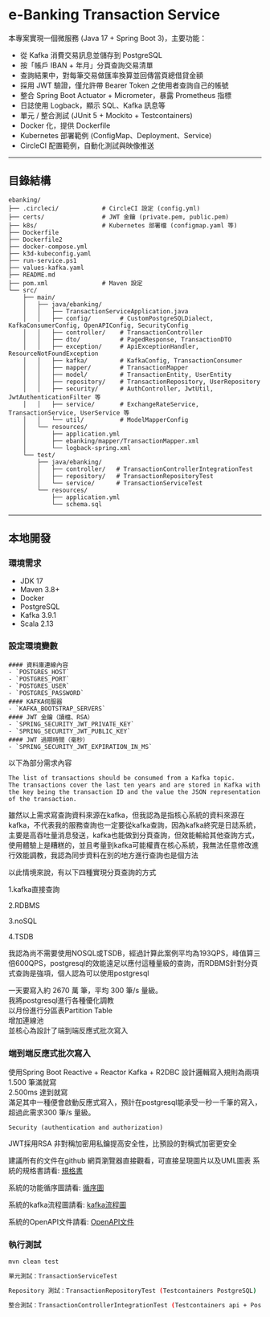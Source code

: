 # e-Banking Transaction Service

本專案實現一個微服務 (Java 17 + Spring Boot 3)，主要功能：
- 從 Kafka 消費交易訊息並儲存到 PostgreSQL
- 按「帳戶 IBAN + 年月」分頁查詢交易清單
- 查詢結果中，對每筆交易做匯率換算並回傳當頁總借貸金額
- 採用 JWT 驗證，僅允許帶 Bearer Token 之使用者查詢自己的帳號
- 整合 Spring Boot Actuator + Micrometer，暴露 Prometheus 指標
- 日誌使用 Logback，顯示 SQL、Kafka 訊息等
- 單元 / 整合測試 (JUnit 5 + Mockito + Testcontainers)
- Docker 化，提供 Dockerfile
- Kubernetes 部署範例 (ConfigMap、Deployment、Service)
- CircleCI 配置範例，自動化測試與映像推送
---

## 目錄結構
```text
ebanking/
├── .circleci/            # CircleCI 設定 (config.yml)
├── certs/                # JWT 金鑰 (private.pem, public.pem)
├── k8s/                  # Kubernetes 部署檔 (configmap.yaml 等)
├── Dockerfile
├── Dockerfile2
├── docker-compose.yml
├── k3d-kubeconfig.yaml
├── run-service.ps1
├── values-kafka.yaml
├── README.md
├── pom.xml               # Maven 設定
└── src/
    ├── main/
    │   ├── java/ebanking/
    │   │   ├── TransactionServiceApplication.java
    │   │   ├── config/        # CustomPostgreSQLDialect, KafkaConsumerConfig, OpenAPIConfig, SecurityConfig
    │   │   ├── controller/    # TransactionController
    │   │   ├── dto/           # PagedResponse, TransactionDTO
    │   │   ├── exception/     # ApiExceptionHandler, ResourceNotFoundException
    │   │   ├── kafka/         # KafkaConfig, TransactionConsumer
    │   │   ├── mapper/        # TransactionMapper
    │   │   ├── model/         # TransactionEntity, UserEntity
    │   │   ├── repository/    # TransactionRepository, UserRepository
    │   │   ├── security/      # AuthController, JwtUtil, JwtAuthenticationFilter 等
    │   │   ├── service/       # ExchangeRateService, TransactionService, UserService 等
    │   │   └── util/          # ModelMapperConfig
    │   └── resources/
    │       ├── application.yml
    │       ├── ebanking/mapper/TransactionMapper.xml
    │       └── logback-spring.xml
    └── test/
        ├── java/ebanking/
        │   ├── controller/   # TransactionControllerIntegrationTest
        │   ├── repository/   # TransactionRepositoryTest
        │   └── service/      # TransactionServiceTest
        └── resources/
            ├── application.yml
            └── schema.sql
```

---

## 本地開發

### 環境需求

- JDK 17
- Maven 3.8+
- Docker 
- PostgreSQL 
- Kafka 3.9.1
- Scala 2.13


### 設定環境變數 
```
#### 資料庫連線內容
- `POSTGRES_HOST` 
- `POSTGRES_PORT` 
- `POSTGRES_USER` 
- `POSTGRES_PASSWORD`
#### KAFKA伺服器
- `KAFKA_BOOTSTRAP_SERVERS`
#### JWT 金鑰（讀檔、RSA）
- `SPRING_SECURITY_JWT_PRIVATE_KEY`
- `SPRING_SECURITY_JWT_PUBLIC_KEY`
#### JWT 過期時間（毫秒）
- `SPRING_SECURITY_JWT_EXPIRATION_IN_MS`
```

以下為部分需求內容
```
The list of transactions should be consumed from a Kafka topic.
The transactions cover the last ten years and are stored in Kafka with the key being the transaction ID and the value the JSON representation of the transaction.
```

雖然以上需求寫查詢資料來源在kafka，但我認為是指核心系統的資料來源在kafka，不代表我的服務查詢也一定要從kafka查詢，因為kafka終究是日誌系統，主要是高吞吐量消息發送，kafka也能做到分頁查詢，但效能輸給其他查詢方式，使用體驗上是糟糕的，並且考量到kafka可能權責在核心系統，我無法任意修改進行效能調教，我認為同步資料在別的地方進行查詢也是個方法

以此情境來說，有以下四種實現分頁查詢的方式

1.kafka直接查詢

2.RDBMS

3.noSQL

4.TSDB

我認為尚不需要使用NOSQL或TSDB，經過計算此案例平均為193QPS，峰值算三倍600QPS，postgresql的效能遠足以應付這種量級的查詢，而RDBMS針對分頁式查詢是強項，個人認為可以使用postgresql

一天要寫入約 2670 萬 筆，平均 300 筆/s 量級。  
我將postgresql進行各種優化調教  
以月份進行分區表Partition Table  
增加連線池  
並核心為設計了端到端反應式批次寫入

### 端到端反應式批次寫入

使用Spring Boot Reactive + Reactor Kafka + R2DBC 
設計邏輯寫入規則為兩項  
1.500 筆滿就寫   
2.500ms 達到就寫  
滿足其中一種便會啟動反應式寫入，預計在postgresql能承受一秒一千筆的寫入，超過此需求300 筆/s 量級。 


```
Security (authentication and authorization)
```
JWT採用RSA 非對稱加密用私鑰提高安全性，比預設的對稱式加密更安全

建議所有的文件在github 網頁瀏覽器直接觀看，可直接呈現圖片以及UML圖表
系統的規格書請看:
[規格書](document/spec.md)

系統的功能循序圖請看:
[循序圖](document/sequenceDiagram.md)

系統的kafka流程圖請看:
[kafka流程圖](document/kafka_spec.md)

系統的OpenAPI文件請看:
[OpenAPI文件](document/openapi.md)


### 執行測試

```bash
mvn clean test

單元測試：TransactionServiceTest

Repository 測試：TransactionRepositoryTest (Testcontainers PostgreSQL)

整合測試：TransactionControllerIntegrationTest (Testcontainers api + PostgreSQL + JWT)

```



